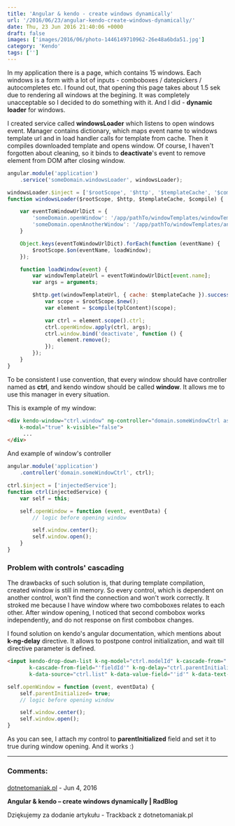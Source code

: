 ```yaml
---
title: 'Angular & kendo - create windows dynamically'
url: '/2016/06/23/angular-kendo-create-windows-dynamically/'
date: Thu, 23 Jun 2016 21:40:06 +0000
draft: false
images: ['images/2016/06/photo-1446149710962-26e48a6bda51.jpg']
category: 'Kendo'
tags: ['']
---
```


In my application there is a page, which contains 15 windows. Each windows is a form with a lot of inputs - comboboxes / datepickers / autocompletes etc. I found out, that opening this page takes about 1.5 sek due to rendering all windows at the begining. It was completely unacceptable so I decided to do something with it. And I did - **dynamic loader** for windows.

I created service called **windowsLoader** which listens to open windows event. Manager contains dictionary, which maps event name to windows template url and in load handler calls for template from cache. Then it compiles downloaded template and opens window. Of course, I haven't forgotten about cleaning, so it binds to **deactivate**'s event to remove element from DOM after closing window.

```javascript
angular.module('application')
    .service('someDomain.windowsLoader', windowsLoader);

windowsLoader.$inject = ['$rootScope', '$http', '$templateCache', '$compile'];
function windowsLoader($rootScope, $http, $templateCache, $compile) {

    var eventToWindowUrlDict = {
        'someDomain.openWindow': '/app/pathTo/windowTemplates/windowTemplate.html',
        'someDomain.openAnotherWindow': '/app/pathTo/windowTemplates/anotherWindowTemplate.html'
    }

    Object.keys(eventToWindowUrlDict).forEach(function (eventName) {
        $rootScope.$on(eventName, loadWindow);
    });

    function loadWindow(event) {
        var windowTemplateUrl = eventToWindowUrlDict[event.name];
        var args = arguments;

        $http.get(windowTemplateUrl, { cache: $templateCache }).success(function (tplContent) {
            var scope = $rootScope.$new();
            var element = $compile(tplContent)(scope);

            var ctrl = element.scope().ctrl;
            ctrl.openWindow.apply(ctrl, args);
            ctrl.window.bind('deactivate', function () {
                element.remove();
            });
        });
    }
}
```

To be consistent I use convention, that every window should have controller named as **ctrl**, and kendo window should be called **window**. It allows me to use this manager in every situation.

This is example of my window:
```html
<div kendo-window="ctrl.window" ng-controller="domain.someWindowCtrl as ctrl" 
    k-modal="true" k-visible="false">
     ...
</div>
```

And example of window's controller
```javascript
angular.module('application')
    .controller('domain.someWindowCtrl', ctrl);

ctrl.$inject = ['injectedService'];
function ctrl(injectedService) {
    var self = this;

    self.openWindow = function (event, eventData) {
        // logic before opening window

        self.window.center();
        self.window.open();
    }
}
```

### Problem with controls' cascading

The drawbacks of such solution is, that during template compilation, created window is still in memory. So every control, which is dependent on another control, won't find the connection and won't work correctly. It stroked me because I have window where two comboboxes relates to each other. After window opening, I noticed that second combobox works independently, and do not response on first combobox changes.

I found solution on kendo's angular documentation, which mentions about **k-ng-delay** directive. It allows to postpone control initialization, and wait till directive parameter is defined.

```html
<input kendo-drop-down-list k-ng-model="ctrl.modelId" k-cascade-from="'parentControlId'" 
       k-cascade-from-field="'fieldId'" k-ng-delay="ctrl.parentInitialized"
       k-data-source="ctrl.list" k-data-value-field="'id'" k-data-text-field="'number'"  />
```

```javascript
self.openWindow = function (event, eventData) {
    self.parentInitialized= true;
    // logic before opening window

    self.window.center();
    self.window.open();
}
```

As you can see, I attach my control to **parentInitialized** field and set it to true during window opening. And it works :)

---
### Comments:
#### 
[dotnetomaniak.pl](http://dotnetomaniak.pl/Angular-kendo-create-windows-dynamically-RadBlog "") - <time datetime="2016-06-23 22:40:58">Jun 4, 2016</time>

**Angular & kendo – create windows dynamically | RadBlog**

Dziękujemy za dodanie artykułu - Trackback z dotnetomaniak.pl
